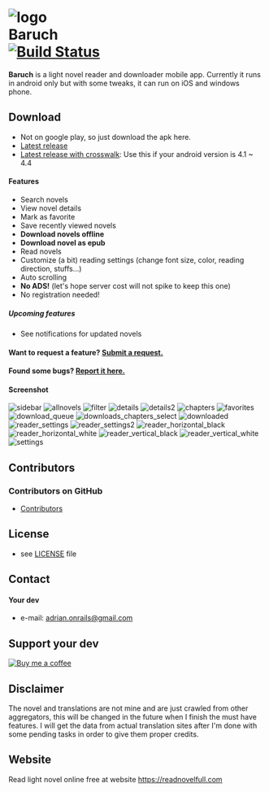 ![logo](resources/android/icon/drawable-xxxhdpi-icon.png "logo")  
Baruch  
[![Build Status](https://travis-ci.org/adrianonrails/baruch.svg?branch=master)](https://travis-ci.org/adrianonrails/baruch)
======
**Baruch** is a light novel reader and downloader mobile app. Currently it runs in android only but with some tweaks, it can run on iOS and windows phone.

## Download
* Not on google play, so just download the apk here.
* [Latest release](https://github.com/adrianonrails/baruch/releases/download/v0.9.4/Baruch.apk)
* [Latest release with crosswalk](https://github.com/adrianonrails/baruch/releases/download/v0.9.4/Baruch_crosswalk.apk): Use this if your android version is 4.1 ~ 4.4

#### Features
* Search novels
* View novel details
* Mark as favorite
* Save recently viewed novels
* **Download novels offline**
* **Download novel as epub**
* Read novels
* Customize (a bit) reading settings (change font size, color, reading direction, stuffs...)
* Auto scrolling
* **No ADS!** (let's hope server cost will not spike to keep this one)
* No registration needed!
##### Upcoming features
* See notifications for updated novels
#### Want to request a feature? [Submit a request.](https://github.com/adrianonrails/baruch/issues/new)
#### Found some bugs? [Report it here.](https://github.com/adrianonrails/baruch/issues/new)

#### Screenshot
![sidebar](https://user-images.githubusercontent.com/18593260/28713447-af6dfe5c-73c1-11e7-871a-d0f59c96537c.PNG "Sidebar")
![allnovels](https://user-images.githubusercontent.com/18593260/28713554-0d7588bc-73c2-11e7-82fe-20204ff088d0.PNG "All novels list")
![filter](https://user-images.githubusercontent.com/18593260/28713448-af999b84-73c1-11e7-95d1-c9855bc4a8b8.PNG "Filter")
![details](https://user-images.githubusercontent.com/18593260/28713450-afa73424-73c1-11e7-8993-a98fb5c0edbb.PNG "Novel details page")
![details2](https://user-images.githubusercontent.com/18593260/28713455-afd09134-73c1-11e7-8e61-4840c07cebdf.PNG "Novel details page")
![chapters](https://user-images.githubusercontent.com/18593260/28713449-afa6316e-73c1-11e7-82ca-3fd7f15f0b53.PNG "Chapters list")
![favorites](https://user-images.githubusercontent.com/18593260/28713458-afd42312-73c1-11e7-9c64-7e96f4073d78.PNG "Favorites")
![download_queue](https://user-images.githubusercontent.com/18593260/28713456-afd21086-73c1-11e7-8278-b5e8ea52a61f.PNG "Downloading queue")
![downloads_chapters_select](https://user-images.githubusercontent.com/18593260/28713462-affcb85e-73c1-11e7-9790-e66b7b25010e.PNG "Download chapters")
![downloaded](https://user-images.githubusercontent.com/18593260/28713457-afd3905a-73c1-11e7-8c08-e0e1547a9891.PNG "Downloaded stuffs")
![reader_settings](https://user-images.githubusercontent.com/18593260/28713669-a3e202bc-73c2-11e7-8efc-c2d47fc7bbdc.PNG "Reader settings")
![reader_settings2](https://user-images.githubusercontent.com/18593260/28713670-a3e2b70c-73c2-11e7-8d68-d29062a1d37f.PNG "Reader settings")
![reader_horizontal_black](https://user-images.githubusercontent.com/18593260/28713453-afbd9174-73c1-11e7-8fb5-4733f516e2ca.PNG "Reader horizontal reading inverted")
![reader_horizontal_white](https://user-images.githubusercontent.com/18593260/28713451-afa83b08-73c1-11e7-9566-c19dc02394bb.PNG "Reader horizontal reading")
![reader_vertical_black](https://user-images.githubusercontent.com/18593260/28713454-afc49ec4-73c1-11e7-8546-272ece0513f7.PNG "Reader vertival reading inverted")
![reader_vertical_white](https://user-images.githubusercontent.com/18593260/28713452-afa85962-73c1-11e7-8175-7ebe6478142c.PNG "Reader vertical reading")
![settings](https://user-images.githubusercontent.com/18593260/28713460-aff07f26-73c1-11e7-9fa5-fdc571b3e6af.PNG "Settings")


## Contributors

### Contributors on GitHub
* [Contributors](https://github.com/adrianonrails/baruch/graphs/contributors)

## License 
* see [LICENSE](https://github.com/adrianonrails/baruch/blob/master/LICENSE) file

## Contact
#### Your dev
* e-mail: adrian.onrails@gmail.com

## Support your dev
[![Buy me a coffee](https://az743702.vo.msecnd.net/cdn/kofi2.png?v=0)](https://ko-fi.com/S6S6EEF0)

## Disclaimer
The novel and translations are not mine and are just crawled from other aggregators, this will be changed in the future when I finish the must have features. I will get the data from actual translation sites after I'm done with some pending tasks in order to give them proper credits.

## Website

Read light novel online free at website https://readnovelfull.com
